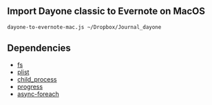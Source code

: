 
## Import Dayone classic to Evernote on MacOS
```
dayone-to-evernote-mac.js ~/Dropbox/Journal_dayone
```

## Dependencies
- [fs](https://www.npmjs.com/package/fs)
- [plist](https://www.npmjs.com/package/plist)
- [child_process](https://www.npmjs.com/package/child_process)
- [progress](https://www.npmjs.com/package/progress)
- [async-foreach](https://www.npmjs.com/package/async-foreach)
